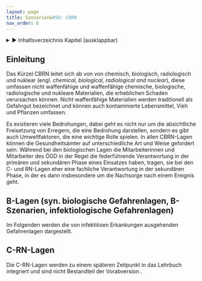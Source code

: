 ```yaml
---
layout: page
title: Szenarien&#58; CBRN
nav_order: 6
---
```


<details markdown="block">
  <summary>
      &#9658; Inhaltsverzeichnis Kapitel (ausklappbar)
  </summary>

1. TOC
{:toc}
 </details>

   <p></p>


## Einleitung

Das Kürzel CBRN leitet sich ab von von chemisch, biologisch,
radiologisch und nuklear (engl. *chemical, biological, radiological and
nuclear*), diese umfassen nicht waffenfähige und waffenfähige chemische,
biologische, radiologische und nukleare Materialien, die erheblichen
Schaden verursachen können. Nicht waffenfähige Materialien werden
traditionell als Gefahrgut bezeichnet und können auch kontaminierte
Lebensmittel, Vieh und Pflanzen umfassen.

Es existieren viele Bedrohungen, dabei geht es nicht nur um die
absichtliche Freisetzung von Erregern, die eine Bedrohung darstellen,
sondern es gibt auch Umweltfaktoren, die eine wichtige Rolle
spielen. In allen CBRN-Lagen können die Gesundheitsämter auf
unterschiedliche Art und Weise gefordert sein. Während bei den
biologischen Lagen die Mitarbeiterinnen und Mitarbeiter des ÖGD in der
Regel die federführende Verantwortung in der primären und sekundären
Phase eines Einsatzes haben, tragen, sie bei den C- und RN-Lagen
eher eine fachliche Verantwortung in der sekundären Phase, in der es
dann insbesondere um die Nachsorge nach einem Ereignis geht.

## B-Lagen (syn. biologische Gefahrenlagen, B-Szenarien, infektiologische Gefahrenlagen)

Im Folgenden werden die von infektiösen Erkankungen ausgehenden
Gefahrenlagen dargestellt.

## C-RN-Lagen

Die C-RN-Lagen werden zu einem späteren Zeitpunkt in das Lehrbuch
integriert und sind nicht Bestandteil der Vorabversion .

<div class="section fnlist" data-role="doc-footnotes">

</div>
